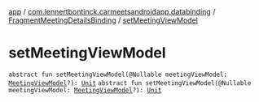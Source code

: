 [app](../../index.md) / [com.lennertbontinck.carmeetsandroidapp.databinding](../index.md) / [FragmentMeetingDetailsBinding](index.md) / [setMeetingViewModel](./set-meeting-view-model.md)

# setMeetingViewModel

`abstract fun setMeetingViewModel(@Nullable meetingViewModel: `[`MeetingViewModel`](../../com.lennertbontinck.carmeetsandroidapp.viewmodels/-meeting-view-model/index.md)`?): `[`Unit`](https://kotlinlang.org/api/latest/jvm/stdlib/kotlin/-unit/index.html)
`abstract fun setMeetingViewModel(@Nullable meetingViewModel: `[`MeetingViewModel`](../../com.lennertbontinck.carmeetsandroidapp.viewmodels/-meeting-view-model/index.md)`?): `[`Unit`](https://kotlinlang.org/api/latest/jvm/stdlib/kotlin/-unit/index.html)